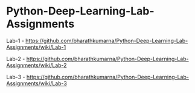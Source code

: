# Python-Deep-Learning-Lab-Assignments

Lab-1 - https://github.com/bharathkumarna/Python-Deep-Learning-Lab-Assignments/wiki/Lab-1

Lab-2 - https://github.com/bharathkumarna/Python-Deep-Learning-Lab-Assignments/wiki/Lab-2

Lab-3 - https://github.com/bharathkumarna/Python-Deep-Learning-Lab-Assignments/wiki/Lab-3
